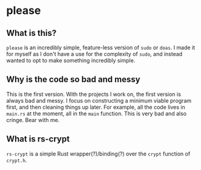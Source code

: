 # please

## What is this?
`please` is an incredibly simple, feature-less version of `sudo` or `doas`. I made it 
for myself as I don't have a use for the complexity of `sudo`, and instead wanted to 
opt to make something incredibly simple. 

## Why is the code so bad and messy
This is the first version. With the projects I work on, the first version is always bad and 
messy. I focus on constructing a minimum viable program first, and then cleaning things up 
later. For example, all the code lives in `main.rs` at the moment, all in the `main` 
function. This is very bad and also cringe. Bear with me.

## What is rs-crypt
`rs-crypt` is a simple Rust wrapper(?)/binding(?) over the `crypt` function of 
`crypt.h`. 
